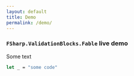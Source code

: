 ```yaml
---
layout: default
title: Demo
permalink: /demo/
---
```


### `FSharp.ValidationBlocks.Fable` live demo

<div class="object-container">
    <object type="text/html" data="https://validation-blocks-fable.herokuapp.com/"></object>
</div>

Some text

```fsharp
let _ = "some code"
```